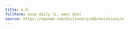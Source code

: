 ```yaml
---
title: o.d.
fullForm: once daily (L. omni die)
source: https://openmd.com/dictionary/abbreviations/o
---
```

